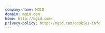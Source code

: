 ```yaml
---
company-name: MGID
domain: mgid.com
home: http://mgid.com/
privacy-policy: http://mgid.com/cookies-info
---
```




